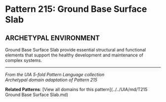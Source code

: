 # Pattern 215: Ground Base Surface Slab

## ARCHETYPAL ENVIRONMENT

Ground Base Surface Slab provide essential structural and functional elements that support the healthy development and maintenance of complex systems.

---

*From the UIA 5-fold Pattern Language collection*  
*Archetypal domain adaptation of Pattern 215*

**Related Patterns**: [View all domains for this pattern](../../UIA/md/T215 Ground Base Surface Slab.md)